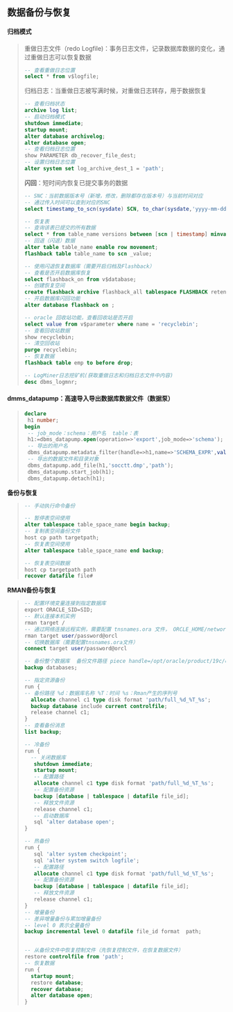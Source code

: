 ## **数据备份与恢复**

#### **归档模式**

> 重做日志文件（redo Logfile)：事务日志文件，记录数据库数据的变化，通过重做日志可以恢复数据
>
> ~~~sql
> -- 查看重做日志位置
> select * from v$logfile;
> ~~~
>
> 归档日志：当重做日志被写满时候，对重做日志转存，用于数据恢复
>
> ~~~sql
> -- 查看归档状态
> archive log list;
> -- 启动归档模式
> shutdown immediate;
> startup mount;
> alter database archivelog;
> alter database open;
> -- 查看归档日志位置
> show PARAMETER db_recover_file_dest;
> -- 设置归档日志位置
> alter system set log_archive_dest_1 = 'path';
> ~~~
>
> **闪回**：短时间内恢复已提交事务的数据
>
> ~~~SQL
> -- SNC：当前数据版本号（新增，修改，删除都存在版本号）与当前时间对应
> -- 通过传入时间可以查到对应的SNC
> select timestamp_to_scn(sysdate) SCN, to_char(sysdate,'yyyy-mm-dd hh24:mi:ss') from dual;
> 
> -- 恢复表
> -- 查询该表已提交的所有数据
> select * from table_name versions between [scn | timestamp] minvalue and maxvalue;
> -- 回退（闪退）数据
> alter table table_name enable row movement;
> flashback table table_name to scn _value;
> 
> -- 使用闪退恢复数据库（需要开启归档及Flashback）
> -- 查看是否开启数据库恢复
> select flashback_on from v$database;
> -- 创建恢复空间
> create flashback archive flashback_all tablespace FLASHBACK retention 10 year;
> -- 开启数据库闪回功能
> alter database flashback on ;
> 
> -- oracle 回收站功能，查看回收站是否开启
> select value from v$parameter where name = 'recyclebin';
> -- 查看回收站数据
> show recyclebin;
> -- 清空回收站
> purge recyclebin;
> -- 恢复数据
> flashback table emp to before drop;
> 
> -- LogMiner日志挖矿机(获取重做日志和归档日志文件中内容)
> desc dbms_logmnr;
> 
> ~~~
>
> 

#### **dmms_datapump**：高速导入导出数据库数据文件（数据泵）

> ~~~Sql
> declare 
>  h1 number;
> begin
>  -- job_mode：schema：用户名  table：表
>  h1:=dbms_datapump.open(operation=>'export',job_mode=>'schema');
>  -- 导出的用户名
>  dbms_datapump.metadata_filter(handle=>h1,name=>'SCHEMA_EXPR',value=>'in (''system')')';
>  -- 导出的数据文件和目录对象
>  dbms_datapump.add_file(h1,'socctt.dmp','path');
>  dbms_datapump.start_job(h1);
>  dbms_datapump.detach(h1);
> ~~~
>

**备份与恢复**

> ~~~sql
> -- 手动执行命令备份
> 
> -- 暂停表空间使用
> alter tablespace table_space_name begin backup;
> -- 复制表空间备份文件
> host cp path targetpath;
> -- 恢复表空间使用
> alter tablespace table_space_name end backup;
> 
> -- 恢复表空间数据
> host cp targetpath path
> recover datafile file#
> ~~~

**RMAN备份与恢复**

> ~~~SQL
> -- 配置环境变量连接到指定数据库
> export ORACLE_SID=SID;
> -- 默认连接本机实例
> rman target / 
> -- 通过网络连接远程实例，需要配置 tnsnames.ora 文件， ORCLE_HOME/network/admin 目录下
> rman target user/password@orcl
> -- 切换数据库（需要配置tnsnames.ora文件）
> connect target user/password@orcl
> 
> -- 备份整个数据库  备份文件路径 piece handle=/opt/oracle/product/19c/dbhome_1/dbs/
> backup databases;
> 
> -- 指定资源备份
> run { 
> -- 备份路径 %d：数据库名称 %T：时间 %s：Rman产生的序列号
>   allocate channel c1 type disk format 'path/full_%d_%T_%s';
>   backup database include current controlfile;
>   release channel c1;
> }
> -- 查看备份消息
> list backup;
> 
> -- 冷备份
> run {
> 	-- 关闭数据库
>    shutdown immediate;
>    startup mount;
>    -- 配置路径
>    allocate channel c1 type disk format 'path/full_%d_%T_%s';
>    -- 配置备份资源 
>    backup [database | tablespace | datafile file_id];
>    -- 释放文件资源
>    release channel c1;
>    -- 启动数据库
>    sql 'alter database open';
> }
> 
> -- 热备份
> run {
>    sql 'alter system checkpoint';
>    sql 'alter system switch logfile';
>    -- 配置路径
>    allocate channel c1 type disk format 'path/full_%d_%T_%s';
>    -- 配置备份资源 
>    backup [database | tablespace | datafile file_id];
>    -- 释放文件资源
>    release channel c1;
> }
> -- 增量备份
> -- 差异增量备份与累加增量备份
> -- level 0 表示全量备份 
> backup incremental level 0 datafile file_id format  path;
> 
> 
> -- 从备份文件中恢复控制文件（先恢复控制文件，在恢复数据文件）
> restore controlfile from 'path';
> -- 恢复数据
> run {
>   startup mount;
>   restore database;
>   recover database;
>   alter database open;
> }
> ~~~
>
> 
